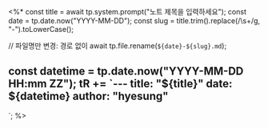 <%*
const title = await tp.system.prompt("노트 제목을 입력하세요");
const date  = tp.date.now("YYYY-MM-DD");
const slug  = title.trim().replace(/\s+/g, "-").toLowerCase();

// 파일명만 변경: 경로 없이
await tp.file.rename(`${date}-${slug}.md`);

const datetime = tp.date.now("YYYY-MM-DD HH:mm ZZ");
tR += `---
title: "${title}"
date: ${datetime}
author: "hyesung"
---

`;
%>
<!-- 본문 작성 시작 -->
